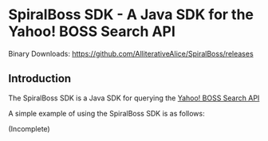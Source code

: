 # SpiralBoss SDK - A Java SDK for the Yahoo! BOSS Search API

Binary Downloads: https://github.com/AlliterativeAlice/SpiralBoss/releases

## Introduction

The SpiralBoss SDK is a Java SDK for querying the [Yahoo! BOSS Search API](https://developer.yahoo.com/boss/search/)

A simple example of using the SpiralBoss SDK is as follows:

(Incomplete)
